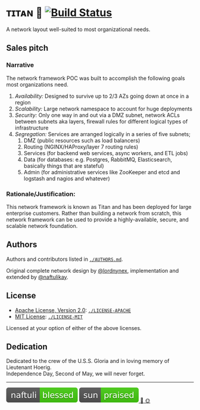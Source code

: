 # ᴛɪᴛᴀɴ :rocket: [![Build Status][travis.svg]][travis]

A network layout well-suited to most organizational needs.

## Sales pitch

### Narrative

The network framework POC was built to accomplish the following goals most organizations need.

1. *Availability:* Designed to survive up to 2/3 AZs going down at once in a region
2. *Scalability:* Large network namespace to account for huge deployments
3. *Security:* Only one way in and out via a DMZ subnet, network ACLs between subnets aka layers, firewall rules for different logical types of infrastructure
4. *Segregation:* Services are arranged logically in a series of five subnets;
    1. DMZ (public resources such as load balancers)
    2. Routing (NGINX/HAProxy/layer 7 routing rules)
    3. Services (for backend web services, async workers, and ETL jobs)
    4. Data (for databases: e.g. Postgres, RabbitMQ, Elasticsearch, basically things that are stateful)
    5. Admin (for administrative services like ZooKeeper and etcd and logstash and nagios and whatever)


### Rationale/Justification:

This network framework is known as Titan and has been deployed for large enterprise customers. Rather than building a network from scratch, this network framework can be used to provide a highly-available, secure, and scalable network foundation.

## Authors

Authors and contributors listed in [`./AUTHORS.md`][authors].

Original complete network design by [@lordnynex][lordnynex], implementation and extended by [@naftulikay][naftulikay].

## License

 * [Apache License, Version 2.0][license-apache]: [`./LICENSE-APACHE`][license-apache-local]
 * [MIT License][license-mit]: [`./LICENSE-MIT`][license-mit-local]


Licensed at your option of either of the above licenses.

## Dedication

Dedicated to the crew of the U.S.S. Gloria and in loving memory of Lieutenant Hoerig.  
Independence Day, Second of May, we will never forget.

---

![Blessed Status][blessed.svg] [![Sun Status][sun.svg] :raised_hands: :sun_with_face:][sun]

 [travis]: https://travis-ci.org/naftulikay/titan
 [travis.svg]: https://travis-ci.org/naftulikay/titan.svg
 [blessed.svg]: site/naftuli-blessed.svg
 [sun]: https://imgur.com/a/xjLKd
 [sun.svg]: site/sun-praised.svg
 [lordnynex]: https://github.com/lordnynex
 [naftulikay]: https://github.com/naftulikay
 [license-mit]: https://opensource.org/licenses/MIT
 [license-mit-local]: LICENSE-MIT
 [license-apache]: https://www.apache.org/licenses/LICENSE-2.0
 [license-apache-local]: LICENSE-APACHE
 [authors]: AUTHORS.md

